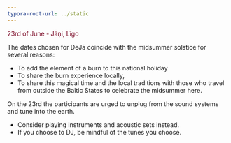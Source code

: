 ```yaml
---
typora-root-url: ../static
---
```


<span style="color:#77011e;">23rd of June - Jāņi, Līgo</span>

The dates chosen for DeJā coincide with the midsummer solstice  for several reasons:

- To add the element of a burn to this national holiday 
- To share the burn experience locally, 
- To share this magical time and the local traditions with those who travel from outside the Baltic States to celebrate the midsummer here.



On the 23rd the participants are urged to unplug from the sound systems and tune into the earth.

- Consider playing instruments and acoustic sets instead.
- If you choose to DJ, be mindful of the tunes you choose.

